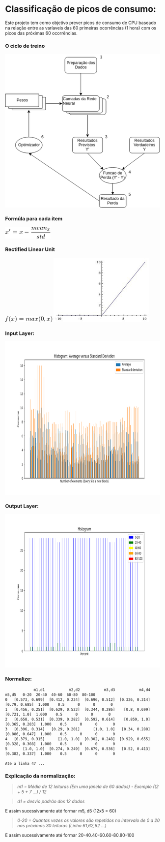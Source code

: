 # Classificação de picos de consumo:

Este projeto tem como objetivo prever picos de consumo de CPU baseado na relação entre as varíaveis das 60 primeiras ocorrências (1 hora) com os picos das próximas 60 ocorrências.

### O ciclo de treino

<img src="https://github.com/vinhali/advanced_monitoring/blob/master/neural-network/classification/img/estrutura.png?raw=true" width="1024px" height="500px"/>

### Formúla para cada item

<img src="https://github.com/vinhali/advanced_monitoring/blob/master/neural-network/classification/img/mat.png?raw=true"/>

### Rectified Linear Unit

<img src="https://github.com/vinhali/advanced_monitoring/blob/master/neural-network/classification/img/mat2.png?raw=true"/>
<img src="https://github.com/vinhali/advanced_monitoring/blob/master/neural-network/classification/img/mat3.jpeg?raw=true"/>

### Input Layer:

<img src="https://github.com/vinhali/advanced_monitoring/blob/master/neural-network/classification/img/input_layer.png?raw=true" width="1024px" height="500px"/>

### Output Layer:

<img src="https://github.com/vinhali/advanced_monitoring/blob/master/neural-network/classification/img/output_layer.png?raw=true" width="1024px" height="500px"/>

### Normalize:

                 m1,d1           m2,d2           m3,d3           m4,d4           m5,d5   0-20  20-40  40-60  60-80  80-100
    0   [0.573, 0.699]  [0.412, 0.224]  [0.696, 0.512]  [0.326, 0.314]   [0.79, 0.685]  1.000    0.5      0      0       0
    1   [0.456, 0.251]  [0.629, 0.523]  [0.344, 0.286]    [0.8, 0.699]    [0.721, 1.0]  1.000    0.5      0      0       0
    2   [0.658, 0.531]  [0.339, 0.282]  [0.592, 0.614]    [0.859, 1.0]  [0.365, 0.283]  1.000    0.5      0      0       0
    3   [0.396, 0.314]   [0.29, 0.201]      [1.0, 1.0]   [0.34, 0.288]  [0.886, 0.647]  1.000    0.5      0      0       0
    4   [0.379, 0.315]      [1.0, 1.0]  [0.302, 0.248]  [0.929, 0.655]  [0.328, 0.308]  1.000    0.5      0      0       0
    5       [1.0, 1.0]  [0.274, 0.249]  [0.679, 0.536]   [0.52, 0.413]  [0.382, 0.337]  1.000    0.5      0      0       0

    Até a linha 47 ...
    
 ### Explicação da normalização:

> *m1 = Média de 12 leituras (Em uma janela de 60 dados) - Exemplo ((2 + 5 + 7 ...) / 12*

> *d1 = desvio padrão dos 12 dados*

E assim sucessivamente até formar m5, d5 (12x5 = 60)

> *0-20 = Quantas vezes os valores são repetidos no intervalo de 0 a 20 nas próximas 30 leituras (Linha 61,62,62 ...)*

E assim sucessivamente até formar 20-40.40-60.60-80.80-100



